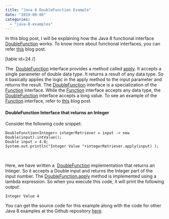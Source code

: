 ```yaml
---
title: "Java 8 DoubleFunction Example"
date: "2019-09-08"
categories: 
  - "java-8-examples"
---
```


In this blog post, I will be explaining how the Java 8 functional interface [DoubleFunction](https://docs.oracle.com/javase/8/docs/api/java/util/function/DoubleFunction.html) works. To know more about functional interfaces, you can refer [this](https://learnjava.co.in/what-is-a-functional-interface/) blog post.

\[table id=24 /\]

The  [DoubleFunction](https://docs.oracle.com/javase/8/docs/api/java/util/function/DoubleFunction.html) interface provides a method called [apply](https://docs.oracle.com/javase/8/docs/api/java/util/function/DoubleFunction.html#apply-double-). It accepts a single parameter of double data type. It returns a result of any data type. So it basically applies the logic in the apply method to the input parameter and returns the result. The [DoubleFunction](https://docs.oracle.com/javase/8/docs/api/java/util/function/DoubleFunction.html) interface is a specialization of the [Function](https://learnjava.co.in/java-8-function-interface-example/) interface. While the [Function](https://learnjava.co.in/java-8-function-interface-example/) interface accepts any data type, the [DoubleFunction](https://docs.oracle.com/javase/8/docs/api/java/util/function/DoubleFunction.html) interface accepts a long value. To see an example of the [Function](https://learnjava.co.in/java-8-function-interface-example/) interface, refer to [this](https://learnjava.co.in/java-8-function-interface-example/) blog post.

#### DoubleFunction Interface that returns an Integer

Consider the following code snippet:

```
DoubleFunction<Integer> integerRetriever = input -> new Double(input).intValue();
Double input = 4.8;
System.out.println("Integer Value "+integerRetriever.apply(input) );
```

 

Here, we have written a  [DoubleFunction](https://docs.oracle.com/javase/8/docs/api/java/util/function/DoubleFunction.html) implementation that returns an Integer. So it accepts a Double input and returns the Integer part of the input number. The [DoubleFunction.apply](https://docs.oracle.com/javase/8/docs/api/java/util/function/DoubleFunction.html#apply-double-) method is implemented using a lambda expression. So when you execute this code, it will print the following output:

```
Integer Value 4
```

You can get the source code for this example along with the code for other Java 8 examples at the Github repository [here](https://github.com/learnjavawithreshma/Java8Demo).
